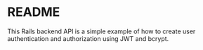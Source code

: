 # README

This Rails backend API is a simple example of how to create user authentication and authorization using JWT and bcrypt.
